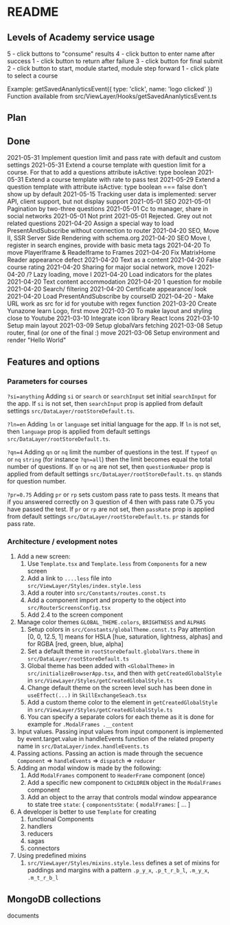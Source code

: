 # README

## Levels of Academy service usage

5 - click buttons to "consume" results
4 - click button to enter name after success
1 - click button to return after failure
3 - click button for final submit
2 - click button to start, module started, module step forward
1 - click plate to select a course

Example: getSavedAnanlyticsEvent({ type: 'click', name: 'logo clicked' })
Function available from src/ViewLayer/Hooks/getSavedAnanlyticsEvent.ts

## Plan

## Done

2021-05-31 Implement question limit and pass rate with default and custom settings
2021-05-31 Extend a course template with question limit for a course. For that to add a questions attribute isActive: type boolean
2021-05-31 Extend a course template with rate to pass test
2021-05-29 Extend a question template with attribute isActive: type boolean === false don't show up by default
2021-05-15 Tracking user data is implemented: server API, client support, but not display support
2021-05-01 SEO
2021-05-01 Pagination by two-three questions
2021-05-01 Cc to manager, share in social networks
2021-05-01 Not print
2021-05-01 Rejected. Grey out not related questions
2021-04-20 Assign a special way to load PresentAndSubscribe without connection to router
2021-04-20 SEO, Move II, SSR Server Side Rendering with schema.org
2021-04-20 SEO Move I, register in search engines, provide with basic meta tags
2021-04-20 To move PlayerIframe & ReadeIframe to Frames
2021-04-20 Fix MatrixHome Reader appearance defect
2021-04-20 Text as a content
2021-04-20 False course rating
2021-04-20 Sharing for major social network, move I
2021-04-20 /? Lazy loading, move I
2021-04-20 Load indicators for the plates
2021-04-20 Text content accommodation
2021-04-20 1 question for mobile
2021-04-20 Search/ filtering
2021-04-20 Certificate appearance/ look
2021-04-20 Load PresentAndSubscribe by courseID
2021-04-20 - Make URL work as src for id for youtube with regex function
2021-03-20 Create Yunazone learn Logo, first move
2021-03-20 To make layout and styling close to Youtube
2021-03-10 Integrate icon library React Icons
2021-03-10 Setup main layout
2021-03-09 Setup globalVars fetching
2021-03-08 Setup router, final (or one of the final :) move
2021-03-06 Setup environment and render "Hello World"

## Features and options

### Parameters for courses

`?si=anything` Adding `si` or `search` or `searchInput` set initial `searchInput` for the app. If `si` is not set, then `searchInput` prop is applied from default settings `src/DataLayer/rootStoreDefault.ts`.

`?ln=en` Adding `ln` or `language` set initial language for the app. If `ln` is not set, then `language` prop is applied from default settings `src/DataLayer/rootStoreDefault.ts`.

`?qn=4` Adding `qn` or `nq` limit the number of questions in the test. If `typeof` `qn` or `nq` `string` (for instance `?qn=all`) then the limit becomes equal the total number of questions. If `qn` or `nq` are not set, then `questionNumber` prop is applied from default settings `src/DataLayer/rootStoreDefault.ts`. `qn` stands for question number.

`?pr=0.75` Adding `pr` or `rp` sets custom pass rate to pass tests. It means that if you answered correctly on 3 question of 4 then with pass rate 0.75 you have passed the test. If `pr` or `rp` are not set, then `passRate` prop is applied from default settings `src/DataLayer/rootStoreDefault.ts`. `pr` stands for pass rate.

### Architecture / evelopment notes

1. Add a new screen:
   1. Use `Template.tsx` and `Template.less` from `Components` for a new screen
   2. Add a link to `....less` file into `src/ViewLayer/Styles/index.style.less`
   3. Add a router into `src/Constants/routes.const.ts`
   4. Add a component import and property to the object into `src/RouterScreensConfig.tsx`
   5. Add 2.4 to the screen component
2. Manage color themes `GLOBAL_THEME.colors`, `BRIGHTNESS` and `ALPHAS`
   1. Setup colors in `src/Constants/globalTheme.const.ts` Pay attention [0, 0, 12.5, 1] means for HSLA [hue, saturation, lightness, alphas] and for RGBA [red, green, blue, alpha]
   2. Set a default theme in `rootStoreDefault.globalVars.theme` in `src/DataLayer/rootStoreDefault.ts`
   3. Global theme has been added with `<GlobalTheme>` in `src/initializeBrowserApp.tsx`, and then with `getCreatedGlobalStyle` in `src/ViewLayer/Styles/getCreatedGlobalStyle.ts`
   4. Change default theme on the screen level such has been done in `useEffect(...)` in `SkillExchangeSeach.tsx`
   5. Add a custom theme color to the element in `getCreatedGlobalStyle` in `src/ViewLayer/Styles/getCreatedGlobalStyle.ts`
   6. You can specify a separate colors for each theme as it is done for example for `.ModalFrames .__content`
3. Input values. Passing input values from input component is implemented by event.target.value in handleEvents function of the related property name in `src/DataLayer/index.handleEvents.ts`
4. Passing actions. Passing an action is made through the secuence `Component` => `handleEvents` => `dispatch` => `reducer`
5. Adding an modal window is made by the following:
   1. Add `ModalFrames` component to `HeaderFrame` component (once)
   2. Add a specific new component to `CHILDREN` object in the `ModalFrames` component
   3. Add an object to the array that controls modal window appearance to state tree `state`: { `componentsState`: {
      `modalFrames`: [ ... ]
6. A developer is better to use `Template` for creating
   1. functional Components
   2. handlers
   3. reducers
   4. sagas
   5. connectors
7. Using predefined mixins
   1. `src/ViewLayer/Styles/mixins.style.less` defines a set of mixins for paddings and margins with a pattern `.p_y_x`, `.p_t_r_b_l`, `.m_y_x`, `.m_t_r_b_l`

## MongoDB collections

documents
